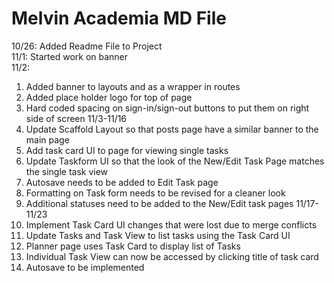 # Melvin Academia MD File

 10/26: Added Readme File to Project <br>
 11/1: Started work on banner <br>
 11/2: <br>
 1. Added banner to layouts and as a wrapper in routes
 2. Added place holder logo for top of page
 3. Hard coded spacing on sign-in/sign-out buttons to put them on right side of screen
 11/3-11/16 <br>
 1. Update Scaffold Layout so that posts page have a similar banner to the main page
 2. Add task card UI to page for viewing single tasks
 3. Update Taskform UI so that the look of the New/Edit Task Page matches the single task view
 4. Autosave needs to be added to Edit Task page
 5. Formatting on Task form needs to be revised for a cleaner look
 6. Additional statuses need to be added to the New/Edit task pages
 11/17-11/23 <br>
 1. Implement Task Card UI changes that were lost due to merge conflicts
 2. Update Tasks and Task View to list tasks using the Task Card UI
 3. Planner page uses Task Card to display list of Tasks
 4. Individual Task View can now be accessed by clicking title of task card
 5. Autosave to be implemented
